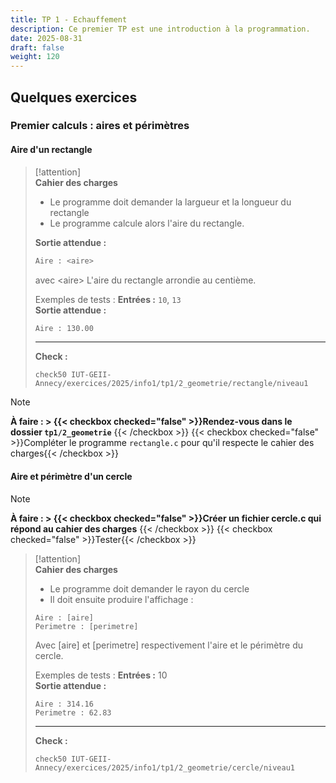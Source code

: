 ```yaml
---
title: TP 1 - Echauffement
description: Ce premier TP est une introduction à la programmation.
date: 2025-08-31
draft: false
weight: 120
---
```

## Quelques exercices
### Premier calculs : aires et périmètres

#### Aire d'un rectangle
> [!attention]  
> **Cahier des charges**  
> - Le programme doit demander la largueur et la longueur du rectangle
> - Le programme calcule alors l'aire du rectangle. 
>
>**Sortie attendue :**
>```bash
>Aire : <aire>
>```
> avec \<aire\> L'aire du rectangle arrondie au centième.
> 
> Exemples de tests : 
> **Entrées :** `10`, `13`        
> **Sortie attendue :** 
>```bash
>Aire : 130.00
>```
>---
> **Check :** 
> ```
> check50 IUT-GEII-Annecy/exercices/2025/info1/tp1/2_geometrie/rectangle/niveau1
> ```


> [!note]  
> **À faire : > {{< checkbox checked="false" >}}Rendez-vous dans le dossier `tp1/2_geometrie`**  {{< /checkbox >}}
> {{< checkbox checked="false" >}}Compléter le programme `rectangle.c` pour qu'il respecte le cahier des charges{{< /checkbox >}}



#### Aire et périmètre d'un cercle

> [!note]  
> **À faire : > {{< checkbox checked="false" >}}Créer un fichier cercle.c qui répond au cahier des charges**  {{< /checkbox >}}
> {{< checkbox checked="false" >}}Tester{{< /checkbox >}}

> [!attention]  
> **Cahier des charges**  
> - Le programme doit demander le rayon du cercle
> - Il doit ensuite produire l'affichage : 
> ```
> Aire : [aire]
> Perimetre : [perimetre]
> ```
> 
> Avec [aire] et [perimetre] respectivement l'aire et le périmètre du cercle. 
> 
> Exemples de tests : 
> **Entrées :** 10       
> **Sortie attendue :** 
> ```
> Aire : 314.16
> Perimetre : 62.83
> ```
>  ---
> **Check :** 
> ```
> check50 IUT-GEII-Annecy/exercices/2025/info1/tp1/2_geometrie/cercle/niveau1
> ```







